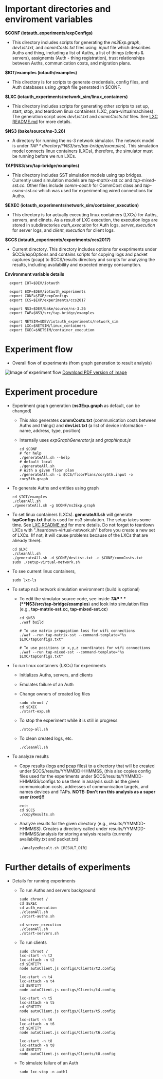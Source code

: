 # Important directories and enviroment variables

**$CONF (iotauth_experiments/expConfigs)**

* This directory includes scripts for generating the *ns3Exp.graph*, *devList.txt*, and *commCosts.txt* files using *.input* file which describes Auths and thing, including a list of Auths, a list of things (clients & servers), assignemts (Auth - thing registration), trust relationships between Auths, communication costs, and migration plans.
  
**$IOT/examples (iotauth/examples)**

* This directory is for scripts to generate credentials, config files, and Auth databases using *.graph* file generated in $CONF.
  
**$LXC (iotauth_experiments/network_sim/linux_containers)**

* This directory includes scripts for generating other scripts to set up, start, stop, and teardown linux containers (LXC, para-virtualmachines). The generation script uses *devList.txt* and *commCosts.txt* files. See [LXC README.md](https://github.com/iotauth/iotauth_experiments/blob/master/network_sim/linux_containers/README.md) for more details.
  
**$NS3 (bake/source/ns-3.26)**

* A directory for running the ns-3 network simulator. The network model is under *$TAP* directory (*$NS3/src/tap-bridge/examples*). This simulation model connects linux containers (LXCs), therefore, the simulator must be running before we run LXCs.

**$TAP ($NS3/src/tap-bridge/examples)**

* This directory includes SST simulation models using tap bridges. Currently used simulation models are *tap-matrix-sst.cc* and *tap-mixed-sst.cc*. Other files include *comm-cost.h* for CommCost class and *tap-csma-sst.cc* which was used for experimenting wired connections for Auths.

**$EXEC (iotauth_experiments/network_sim/container_execution)**

* This directory is for actually executing linux containers (LXCs) for Auths, servers, and clinets. As a result of LXC execution, the execution logs are stored in subdirectories *auth_execution* for Auth logs, *server_execution* for server logs, and *client_execution* for client logs.

**$CCS (iotauth_experiments/experiments/ccs2017)**

* Current directory. This directory includes options for exepriments under $CCS/expOptions and contains scripts for copying logs and packet captures (pcap) to $CCS/results directory and scripts for analyzing the results, including availability and expected energy consumption.

**Environment variable details**

      export IOT=$DEV/iotauth

      export EXP=$DEV/iotauth_experiments
      export CONF=$EXP/expConfigs
      export CCS=$EXP/experiments/ccs2017

      export NS3=$DEV/bake/source/ns-3.26
      export TAP=$NS3/src/tap-bridge/examples

      export NETSIM=$DEV/iotauth_experiments/network_sim
      export LXC=$NETSIM/linux_containers
      export EXEC=$NETSIM/container_execution

# Experiment flow

* Overall flow of experiments (from graph generation to result analysis)

![Image of experiment flow](figures/exp_flow.png?raw=true "Title")
[Download PDF version of image](https://github.com/iotauth/iotauth_experiments/raw/master/experiments/ccs2017/figures/exp_flow.pdf)

# Experiment procedure

* Experiment graph generation (**ns3Exp.graph** as default, can be changed)

  * This also generates **commCosts.txt** (communication costs between Auths and things) and **devList.txt** (a list of device information - name, address, type, position)
  * Internally uses *expGraphGenerator.js* and *graphInput.js*
  
        cd $CONF
        # for help
        ./generateAll.sh --help
        # default local
        ./generateAll.sh 
        # With a given floor plan
        ./generateAll.sh -i $CCS/floorPlans/cory5th.input -o cory5th.graph

* To generate Auths and entities using graph

      cd $IOT/examples
      ./cleanAll.sh
      ./generateAll.sh -g $CONF/ns3Exp.graph

* To set linux containers (LXCs). **generateAll.sh** will generate **tapConfigs.txt** that is used for ns3 simulation. The setup takes some time. See [LXC README.md](https://github.com/iotauth/iotauth_experiments/blob/master/network_sim/linux_containers/README.md) for more details. Do not forget to teardown LXCs with "./teardown-virtual-network.sh" before you create a new set of LXCs. (If not, it will cause problems because of the LXCs that are already there).

      cd $LXC
      ./cleanAll.sh
      ./generateAll.sh -d $CONF/devList.txt -c $CONF/commCosts.txt
      sudo ./setup-virtual-network.sh

* To see current linux containers,

      sudo lxc-ls

* To setup ns3 network simulation environment (build is optional)

  * To edit the simulator source code, see inside **$TAP** (**$NS3/src/tap-bridge/examples**) and look into simulation files (e.g., **tap-matrix-sst.cc**, **tap-mixed-sst.cc**)
  
        cd $NS3
        ./waf build
        
        # To use matrix propagation loss for wifi connections
        ./waf --run tap-matrix-sst --command-template="%s $LXC/tapConfigs.txt"
        
        # To use positions in x,y,z coordinates for wifi connections
        ./waf --run tap-mixed-sst --command-template="%s $LXC/tapConfigs.txt"

* To run linux containers (LXCs) for experiments

  * Initializes Auths, servers, and clients
  * Emulates failure of an Auth
  * Change owners of created log files
      
        sudo chroot /
        cd $EXEC
        ./start-exp.sh
        
  * To stop the experiment while it is still in progress
        
        ./stop-all.sh
        
  * To clean created logs, etc.
        
        ./cleanAll.sh
        
* To analyze results
  
  * Copy results (logs and pcap files) to a directory that will be created under $CCS/results/YYMMDD-HHMMSS, (this also copies config files used for the experiments under $CCS/results/YYMMDD-HHMMSS/configs to use them in analysis such as the given communication costs, addresses of communication targets, and names devices and TAPs. **NOTE: Don't run this analysis as a super user (root)!!**
  
        exit
        cd $CCS
        ./copyResults.sh

  * Analyze results for the given directory (e.g., results/YYMMDD-HHMMSS). Creates a directory called under results/YYMMDD-HHMMSS/analysis for storing analysis results (currently availability.txt and packet.txt)
  
        ./analyzeResult.sh [RESULT_DIR]

# Further details of experiments

* Details for running experiments
        
  * To run Auths and servers background

        sudo chroot /
        cd $EXEC
        cd auth_execution
        ./cleanAll.sh
        ./start-auths.sh

        cd server_execution
        ./cleanAll.sh
        ./start-servers.sh

  * To run clients

        sudo chroot /
        lxc-start -n t2
        lxc-attach -n t2
        cd $ENTITY
        node autoClient.js configs/Clients/t2.config 

        lxc-start -n t4
        lxc-attach -n t4
        cd $ENTITY
        node autoClient.js configs/Clients/t4.config 

        lxc-start -n t5
        lxc-attach -n t5
        cd $ENTITY
        node autoClient.js configs/Clients/t5.config 

        lxc-start -n t6
        lxc-attach -n t6
        cd $ENTITY
        node autoClient.js configs/Clients/t6.config 

        lxc-start -n t8
        lxc-attach -n t8
        cd $ENTITY
        node autoClient.js configs/Clients/t8.config 

  * To simulate failure of an Auth

        sudo lxc-stop -n auth1

